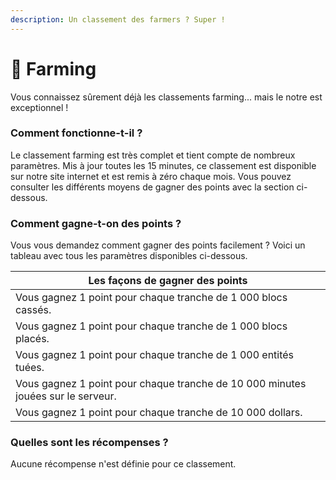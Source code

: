 ```yaml
---
description: Un classement des farmers ? Super !
---
```


# 🌵 Farming

Vous connaissez sûrement déjà les classements farming... mais le notre est exceptionnel !



### Comment fonctionne-t-il ?

Le classement farming est très complet et tient compte de nombreux paramètres. Mis à jour toutes les 15 minutes, ce classement est disponible sur notre site internet et est remis à zéro chaque mois. Vous pouvez consulter les différents moyens de gagner des points avec la section ci-dessous.



### Comment gagne-t-on des points ?

Vous vous demandez comment gagner des points facilement ? Voici un tableau avec tous les paramètres disponibles ci-dessous.

| Les façons de gagner des points                                                  |
| -------------------------------------------------------------------------------- |
| Vous gagnez 1 point pour chaque tranche de 1 000 blocs cassés.                   |
| Vous gagnez 1 point pour chaque tranche de 1 000 blocs placés.                   |
| Vous gagnez 1 point pour chaque tranche de 1 000 entités tuées.                  |
| Vous gagnez 1 point pour chaque tranche de 10 000 minutes jouées sur le serveur. |
| Vous gagnez 1 point pour chaque tranche de 10 000 dollars.                       |



### Quelles sont les récompenses ?

Aucune récompense n'est définie pour ce classement.

